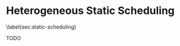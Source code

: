 
Heterogeneous Static Scheduling
===============================

\label{sec:static-scheduling}

TODO
